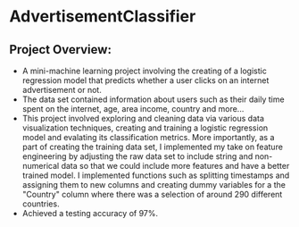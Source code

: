 # AdvertisementClassifier
## Project Overview:
 * A mini-machine learning project involving the creating of a logistic regression model that predicts whether a user clicks on an internet advertisement or not.
 * The data set contained information about users such as their daily time spent on the internet, age, area income, country and more...
 * This project involved exploring and cleaning data via various data visualization techniques, creating and training a logistic regression model and evalating its classification metrics. More importantly, as a part of creating the training data set, I implemented my take on feature engineering by adjusting the raw data set to include string and non-numerical data so that we could include more features and have a better trained model. I implemented functions such as splitting timestamps and assigning them to new columns and creating dummy variables for a the "Country" column where there was a selection of around 290 different countries.
 * Achieved a testing accuracy of 97%.



